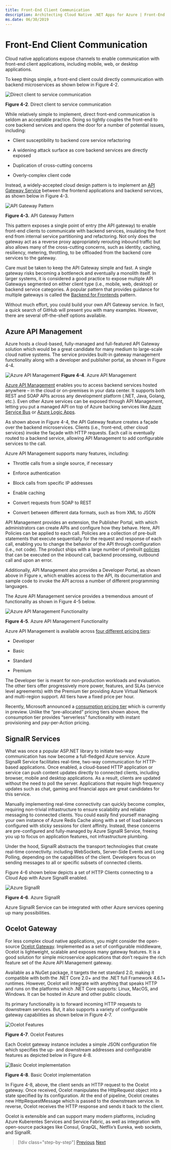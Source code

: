 ```yaml
---
title: Front-End Client Communication
description: Architecting Cloud Native .NET Apps for Azure | Front-End Client Communication
ms.date: 06/30/2019
---
```


# Front-End Client Communication

Cloud native applications expose channels to enable communication with front-end client applications, including mobile, web, or desktop applications.

To keep things simple, a front-end client could directly communication with backend microservices as shown below in Figure 4-2.

![Direct client to service communication](media/image02.png)

**Figure 4-2**. Direct client to service communication

While relatively simple to implement, direct front-end communication is seldom an acceptable practice. Doing so tightly couples the front-end to core backend services and opens the door for a number of potential issues, including: 

- Client susceptibility to backend core service refactoring

- A widening attack surface as core backend services are directly exposed

- Duplication of cross-cutting concerns

- Overly-complex client code

Instead, a widely-accepted cloud design pattern is to implement an [API Gateway Service](https://docs.microsoft.com/en-us/dotnet/standard/microservices-architecture/architect-microservice-container-applications/direct-client-to-microservice-communication-versus-the-api-gateway-pattern) between the frontend applications and backend services, as shown below in Figure 4-3.

![API Gateway Pattern](media/image03.png)

**Figure 4-3.** API Gateway Pattern

This pattern exposes a single point of entry (the API gateway) to enable front-end clients to communicate with backend services, insulating the front end from internal service partitioning and refactoring. Not only does the gateway act as a reverse proxy appropriately rerouting inbound traffic but also allows many of the cross-cutting concerns, such as identity, caching, resiliency, metering, throttling, to be offloaded from the backend core services to the gateway.

Care must be taken to keep the API Gateway simple and fast. A single gateway risks becoming a bottleneck and eventually a monolith itself. In larger systems, it is considered a good practice to expose multiple API Gateways segmented on either client type (i.e., mobile, web, desktop) or backend service categories. A popular pattern that provides guidance for multiple gateways is called the [Backend for Frontends](https://docs.microsoft.com/en-us/azure/architecture/patterns/backends-for-frontends) pattern.

Without much effort, you could build your own API Gateway service. In fact, a quick search of GitHub will present you with many examples. However, there are several off-the-shelf options available.

## Azure API Management

Azure hosts a cloud-based, fully-managed and full-featured API Gateway solution which would be a great candidate for many medium to large-scale cloud native systems. The service provides built-in gateway management functionality along with a developer and publisher portal, as shown in Figure 4-4.

![Azure API Management](media/image04.png)
**Figure 4-4**. Azure API Management

[Azure API Management](https://azure.microsoft.com/en-us/services/api-management/) enables you to access backend services hosted anywhere – in the cloud or on-premises in your data center. It supports both REST and SOAP APIs across any development platform (.NET, Java, Golang, etc.). Even other Azure services can be exposed through API Management, letting you put a managed API on top of Azure backing services like [Azure Service Bus](https://azure.microsoft.com/en-us/services/service-bus/) or [Azure Logic Apps](https://azure.microsoft.com/en-us/services/logic-apps/).

As shown above in Figure 4-4, the API Gateway feature creates a façade over the backend microservices. Clients (i.e., front-end, other cloud services) invoke the façade with HTTP requests. Each call is eventually routed to a backend service, allowing API Management to add configurable services to the call.

Azure API Management supports many features, including:

- Throttle calls from a single source, if necessary

- Enforce authentication

- Block calls from specific IP addresses

- Enable caching

- Convert requests from SOAP to REST

- Convert between different data formats, such as from XML to JSON

API Management provides an extension, the Publisher Portal, with which administrators can create APIs and configure how they behave. Here, API Policies can be applied to each call. Policies are a collection of pre-built statements that execute sequentially for the request and response of each call, enabling you to change the behavior of the API through configuration (i.e., not code). The product ships with a large number of prebuilt [policies](https://docs.microsoft.com/en-us/azure/api-management/api-management-policies) that can be executed on the inbound call, backend processing, outbound call and upon an error.

Additionally, API Management also provides a Developer Portal, as shown above in Figure x, which enables access to the API, its documentation and sample code to invoke the API across a number of different programming languages.

The Azure API Management service provides a tremendous amount of functionality as shown in Figure 4-5 below.

![Azure API Management Functionality](media/image05.png)

**Figure 4-5**. Azure API Management Functionality

Azure API Management is available across [four different pricing tiers](https://azure.microsoft.com/en-us/pricing/details/api-management/):

- Developer

- Basic

- Standard

- Premium

The Developer tier is meant for non-production workloads and evaluation. The other tiers offer progressively more power, features, and SLAs (service level agreements) with the Premium tier providing Azure Virtual Network and multi-region support. All tiers have a fixed price per hour. 

Recently, Microsoft announced a [consumption pricing tier](https://azure.microsoft.com/en-us/updates/api-management-consumption-tier-is-in-preview/) which is currently in preview. Unlike the “pre-allocated” pricing tiers shown above, the consumption tier provides “serverless” functionality with instant provisioning and pay-per-Action pricing.

## SignalR Services

What was once a popular ASP.NET library to initiate two-way communication has now become a full-fledged Azure service. Azure SignalR Service facilitates real-time, two-way communication for HTTP-based applications. Once enabled, a cloud-based HTTP application or service can push content updates directly to connected clients, including browser, mobile and desktop applications. As a result, clients are updated without the need to poll the server. Applications that require high frequency updates such as chat, gaming and financial apps are great candidates for this service.

Manually implementing real-time connectivity can quickly become complex, requiring non-trivial infrastructure to ensure scalability and reliable messaging to connected clients. You could easily find yourself managing your own instance of Azure Redis Cache along with a set of load balancers configured with sticky sessions for client affinity. Instead, these concerns are pre-configured and fully-managed by Azure SignalR Service, freeing you up to focus on application features, not infrastructure plumbing.

Under the hood, SignalR abstracts the transport technologies that create real-time connectivity. including WebSockets, Server-Side Events and Long Polling, depending on the capabilities of the client. Developers focus on sending messages to all or specific subsets of connected clients.

Figure 4-6 shown below depicts a set of HTTP Clients connecting to a Cloud App with Azure SignalR enabled.

![Azure SignalR](media/image06.png)

**Figure 4-6**. Azure SignalR

Azure SignalR Service can be integrated with other Azure services opening up many possibilities.

## Ocelot Gateway

For less complex cloud native applications, you might consider the open-source [Ocelot Gateway](https://github.com/ThreeMammals/Ocelot). Implemented as a set of configurable middleware, Ocelot is lightweight, scalable and exposes many gateway features. It is a good solution for simple microservice applications that don’t require the rich feature set of the Azure API Management gateway.

Available as a NuGet package, it targets the net standard 2.0, making it compatible with both the .NET Core 2.0+ and the .NET full Framework 4.6.1+ runtimes. However, Ocelot will integrate with anything that speaks HTTP and runs on the platforms which .NET Core supports: Linux, MacOS, and Windows. It can be hosted in Azure and other public clouds.

Its primary functionality is to forward incoming HTTP requests to downstream services. But, it also supports a variety of configurable gateway capabilities as shown below in Figure 4-7.

![Ocelot Features](media/image07.png)

**Figure 4-7**. Ocelot Features

Each Ocelot gateway instance includes a simple JSON configuration file which specifies the up- and downstream addresses and configurable features as depicted below in Figure 4-8.

![Basic Ocelot implementation](media/image08.png)

**Figure 4-8**. Basic Ocelot implementation

In Figure 4-8, above, the client sends an HTTP request to the Ocelot gateway. Once received, Ocelot manipulates the HttpRequest object into a state specified by its configuration. At the end of pipeline, Ocelot creates new HttpRequestMessage which is passed to the downstream service. In reverse, Ocelot receives the HTTP response and sends it back to the client.

Ocelot is extensible and can support many modern platforms, including Azure Kuberentes Services and Service Fabric, as well as integration with open-source packages like Consul, GrapQL, Netflix’s Eureka, web sockets, and SignalR.

>[!div class="step-by-step"]
>[Previous](communication-considerations.md)
>[Next](cross-service-communication.md)
